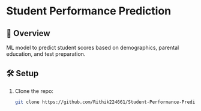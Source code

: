 # Student Performance Prediction

## 📌 Overview
ML model to predict student scores based on demographics, parental education, and test preparation.

## 🛠 Setup
1. Clone the repo:
   ```bash
   git clone https://github.com/Rithik224661/Student-Performance-Prediction
